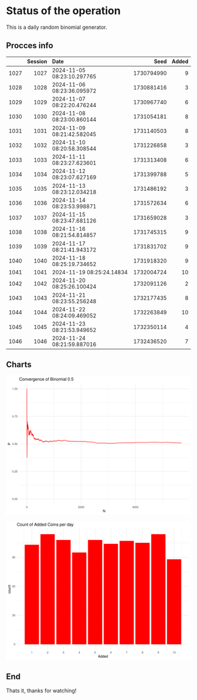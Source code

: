 # Status of the operation
  
  This is a daily random binomial generator.
  
## Procces info

|     | Session|Date                       |       Seed| Added|
|:----|-------:|:--------------------------|----------:|-----:|
|1027 |    1027|2024-11-05 08:23:10.297765 | 1730794990|     9|
|1028 |    1028|2024-11-06 08:23:36.095972 | 1730881416|     3|
|1029 |    1029|2024-11-07 08:22:20.476244 | 1730967740|     6|
|1030 |    1030|2024-11-08 08:23:00.860144 | 1731054181|     8|
|1031 |    1031|2024-11-09 08:21:42.582045 | 1731140503|     8|
|1032 |    1032|2024-11-10 08:20:58.308544 | 1731226858|     3|
|1033 |    1033|2024-11-11 08:23:27.623601 | 1731313408|     6|
|1034 |    1034|2024-11-12 08:23:07.627169 | 1731399788|     5|
|1035 |    1035|2024-11-13 08:23:12.034218 | 1731486192|     3|
|1036 |    1036|2024-11-14 08:23:53.998871 | 1731572634|     6|
|1037 |    1037|2024-11-15 08:23:47.681126 | 1731659028|     3|
|1038 |    1038|2024-11-16 08:21:54.814857 | 1731745315|     9|
|1039 |    1039|2024-11-17 08:21:41.943172 | 1731831702|     9|
|1040 |    1040|2024-11-18 08:25:19.734652 | 1731918320|     9|
|1041 |    1041|2024-11-19 08:25:24.14834  | 1732004724|    10|
|1042 |    1042|2024-11-20 08:25:26.100424 | 1732091126|     2|
|1043 |    1043|2024-11-21 08:23:55.256248 | 1732177435|     8|
|1044 |    1044|2024-11-22 08:24:09.469052 | 1732263849|    10|
|1045 |    1045|2024-11-23 08:21:53.949652 | 1732350114|     4|
|1046 |    1046|2024-11-24 08:21:59.887016 | 1732436520|     7|

## Charts 

![](charts/plot1.png)

![](charts/plot2.png)

## End

Thats it, thanks for watching!
